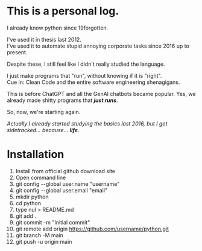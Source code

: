 # This is a personal log.

I already know python since 19forgotten.

I've used it in thesis last 2012.  
I've used it to automate stupid annoying corporate tasks since 2016 up to present.

Despite these, I still feel like I didn't really studied the language.

I just make programs that "run", without knowing if it is "right".  
Cue in: Clean Code and the entire software engineering shenagigans.

This is before ChatGPT and all the GenAI chatbots became popular.
Yes, we already made shitty programs that _**just runs**_.

So, now, we're starting again.

_Actually I already started studying the basics last 2016, but I got sidetracked... because... **life**._

# Installation

1. Install from official github download site
2. Open command line
3. git config --global user.name "username"
4. git config --global user.email "email"
5. mkdir python
6. cd python
7. type nul > README.md
8. git add .
9. git commit -m "Initial commit"
10. git remote add origin https://github.com/username/python.git
11. git branch -M main
12. git push -u origin main
